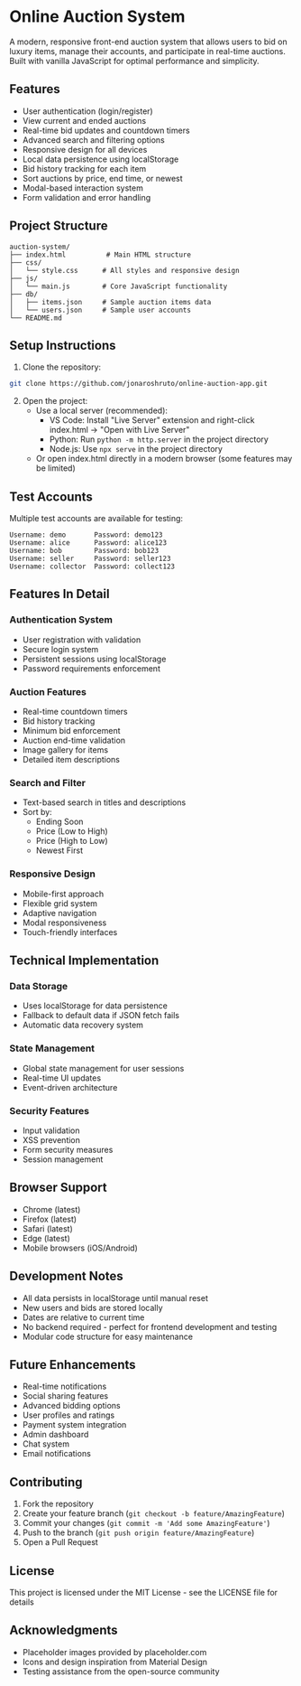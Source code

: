 # Online Auction System

A modern, responsive front-end auction system that allows users to bid on luxury items, manage their accounts, and participate in real-time auctions. Built with vanilla JavaScript for optimal performance and simplicity.

## Features

- User authentication (login/register)
- View current and ended auctions
- Real-time bid updates and countdown timers
- Advanced search and filtering options
- Responsive design for all devices
- Local data persistence using localStorage
- Bid history tracking for each item
- Sort auctions by price, end time, or newest
- Modal-based interaction system
- Form validation and error handling

## Project Structure

```
auction-system/
├── index.html          # Main HTML structure
├── css/
│   └── style.css      # All styles and responsive design
├── js/
│   └── main.js        # Core JavaScript functionality
├── db/
│   ├── items.json     # Sample auction items data
│   └── users.json     # Sample user accounts
└── README.md
```

## Setup Instructions

1. Clone the repository:
```bash
git clone https://github.com/jonaroshruto/online-auction-app.git
```

2. Open the project:
   - Use a local server (recommended):
     - VS Code: Install "Live Server" extension and right-click index.html -> "Open with Live Server"
     - Python: Run `python -m http.server` in the project directory
     - Node.js: Use `npx serve` in the project directory
   - Or open index.html directly in a modern browser (some features may be limited)

## Test Accounts

Multiple test accounts are available for testing:

```
Username: demo       Password: demo123
Username: alice      Password: alice123
Username: bob        Password: bob123
Username: seller     Password: seller123
Username: collector  Password: collect123
```

## Features In Detail

### Authentication System
- User registration with validation
- Secure login system
- Persistent sessions using localStorage
- Password requirements enforcement

### Auction Features
- Real-time countdown timers
- Bid history tracking
- Minimum bid enforcement
- Auction end-time validation
- Image gallery for items
- Detailed item descriptions

### Search and Filter
- Text-based search in titles and descriptions
- Sort by:
  - Ending Soon
  - Price (Low to High)
  - Price (High to Low)
  - Newest First

### Responsive Design
- Mobile-first approach
- Flexible grid system
- Adaptive navigation
- Modal responsiveness
- Touch-friendly interfaces

## Technical Implementation

### Data Storage
- Uses localStorage for data persistence
- Fallback to default data if JSON fetch fails
- Automatic data recovery system

### State Management
- Global state management for user sessions
- Real-time UI updates
- Event-driven architecture

### Security Features
- Input validation
- XSS prevention
- Form security measures
- Session management

## Browser Support

- Chrome (latest)
- Firefox (latest)
- Safari (latest)
- Edge (latest)
- Mobile browsers (iOS/Android)

## Development Notes

- All data persists in localStorage until manual reset
- New users and bids are stored locally
- Dates are relative to current time
- No backend required - perfect for frontend development and testing
- Modular code structure for easy maintenance

## Future Enhancements

- Real-time notifications
- Social sharing features
- Advanced bidding options
- User profiles and ratings
- Payment system integration
- Admin dashboard
- Chat system
- Email notifications

## Contributing

1. Fork the repository
2. Create your feature branch (`git checkout -b feature/AmazingFeature`)
3. Commit your changes (`git commit -m 'Add some AmazingFeature'`)
4. Push to the branch (`git push origin feature/AmazingFeature`)
5. Open a Pull Request

## License

This project is licensed under the MIT License - see the LICENSE file for details

## Acknowledgments

- Placeholder images provided by placeholder.com
- Icons and design inspiration from Material Design
- Testing assistance from the open-source community